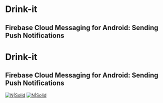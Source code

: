 # Drink-it
## Firebase Cloud Messaging for Android: Sending Push Notifications
# Drink-it
## Firebase Cloud Messaging for Android: Sending Push Notifications

[![N|Solid](https://www.gravatar.com/avatar/a44aaf6f8651e12789f0e7f9902c6f24.jpg?d=https%3A%2F%2Fwolverine.raywenderlich.com%2Fv3-resources%2Fimages%2Fdefault-account-avatar_2x.png&s=480)](https://www.raywenderlich.com/u/evana.margain)
[![N|Solid](https://koenig-media.raywenderlich.com/uploads/2020/04/FirebasePushNotifications-feature.png)](https://www.raywenderlich.com/9227276-firebase-cloud-messaging-for-android-sending-push-notifications)
